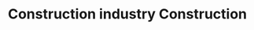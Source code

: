 ---
title: Construction industry Construction
longTitle: 'Construction industry, Construction'
tags:
- gccommon
relatedTerm:
- "[[Construction materials]]"
---